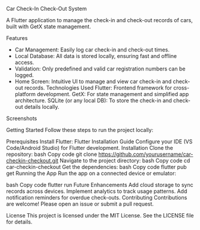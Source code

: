 Car Check-In Check-Out System

A Flutter application to manage the check-in and check-out records of cars, built with GetX state management.

Features
- Car Management: Easily log car check-in and check-out times.
- Local Database: All data is stored locally, ensuring fast and offline access.
- Validation: Only predefined and valid car registration numbers can be logged.
- Home Screen: Intuitive UI to manage and view car check-in and check-out records.
Technologies Used
Flutter: Frontend framework for cross-platform development.
GetX: For state management and simplified app architecture.
SQLite (or any local DB): To store the check-in and check-out details locally.

Screenshots



Getting Started
Follow these steps to run the project locally:

Prerequisites
Install Flutter: Flutter Installation Guide
Configure your IDE (VS Code/Android Studio) for Flutter development.
Installation
Clone the repository:
bash
Copy code
git clone https://github.com/yourusername/car-checkin-checkout.git
Navigate to the project directory:
bash
Copy code
cd car-checkin-checkout
Get the dependencies:
bash
Copy code
flutter pub get
Running the App
Run the app on a connected device or emulator:

bash
Copy code
flutter run
Future Enhancements
Add cloud storage to sync records across devices.
Implement analytics to track usage patterns.
Add notification reminders for overdue check-outs.
Contributing
Contributions are welcome! Please open an issue or submit a pull request.

License
This project is licensed under the MIT License. See the LICENSE file for details.
